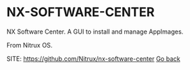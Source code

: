 # NX-SOFTWARE-CENTER

 NX Software Center. A GUI to install and manage AppImages.

 From Nitrux OS.

 SITE: https://github.com/Nitrux/nx-software-center
 [Go back](https://portable-linux-apps.github.io/apps.html)

